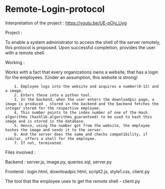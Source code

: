 # Remote-Login-protocol
Interpretation of the project :
https://youtu.be/UE-pOjy_Uvg

Project : 

To enable a system administrator to access the shell of the server remotely, this protocol is proposed. Upon successful completion, provides the user with a remote shell.

Working :

Works with a fact that every organizations owns a website, that has a login for the employees. (Under an assumption, this website is strong)


        1. Employee logs into the website and acquires a number(0-13) and a image.
        2. Enters these into a python tool.
        3. In the backend, when the user enters the downloadpic page, a image is produced , stored in the backend and the backend fetches the integer stored for the respective employee.
        4. This number points to the index number of one of the Hash algorithms (hashlib.algorithms_guaranteed) to be used to hash this image and is stored in the database.
        5. Hence, using the number got from the website, the employee hashes the image and sends it to the server.
        6. And the server does the same and checks compatibility, if similar, offers a shell for the employee. 
        7. If not, terminated.

Files involved :

Backend  :  server.js, image.py, queries.sql, server.py

Frontend : login.html, downloadpic.html, script2.js, style1.css, client.py

The tool that the employee uses to get the remote shell - client.py

